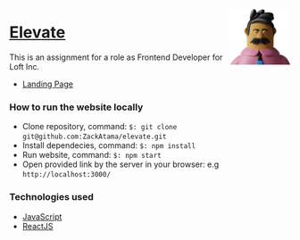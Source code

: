 [<img src='https://github.com/ZackAtama/elevate/blob/dev/src/assets/Saly-sm.png' alt='Saly from Elevate' height='100' align="right"> <h1>Elevate</h1>](https://elevate-web.netlify.app/)

This is an assignment for a role as Frontend Developer for Loft Inc.
- [Landing Page](https://elevate-web.netlify.app/)

### How to run the website locally
- Clone repository, command: `$: git clone git@github.com:ZackAtama/elevate.git`
- Install dependecies, command: `$: npm install`
- Run website, command: `$: npm start`
- Open provided link by the server in your browser: e.g `http://localhost:3000/`

### Technologies used
- [JavaScript](https://www.javascript.com/)
- [ReactJS](https://reactjs.org/)

